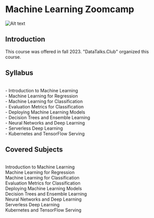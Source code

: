 # Machine Learning Zoomcamp


![Alt text](https://secure.meetupstatic.com/photos/event/c/0/e/f/600_501229391.jpeg)


## Introduction

This course was offered in fall 2023. "DataTalks.Club" organized this course.

## Syllabus
<br> - Introduction to Machine Learning
<br> - Machine Learning for Regression
<br> - Machine Learning for Classification
<br> - Evaluation Metrics for Classification
<br>- Deploying Machine Learning Models
<br>- Decision Trees and Ensemble Learning
<br>- Neural Networks and Deep Learning
<br>- Serverless Deep Learning
<br>- Kubernetes and TensorFlow Serving

## Covered Subjects
<br> Introduction to Machine Learning
<br> Machine Learning for Regression
<br> Machine Learning for Classification
<br> Evaluation Metrics for Classification
<br> Deploying Machine Learning Models
<br> Decision Trees and Ensemble Learning
<br> Neural Networks and Deep Learning
<br> Serverless Deep Learning
<br> Kubernetes and TensorFlow Serving
